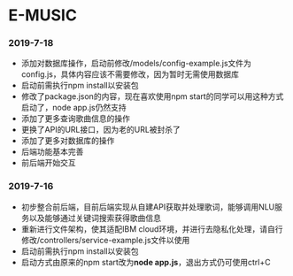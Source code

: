 

# E-MUSIC

### 2019-7-18

- 添加对数据库操作，启动前修改/models/config-example.js文件为config.js，具体内容应该不需要修改，因为暂时无需使用数据库
- 启动前需执行npm install以安装包
- 修改了package.json的内容，现在喜欢使用npm start的同学可以用这种方式启动了，node app.js仍然支持
- 添加了更多查询歌曲信息的操作
- 更换了API的URL接口，因为老的URL被封杀了
- 添加了更多对数据库的操作
- 后端功能基本完善
- 前后端开始交互

### 2019-7-16

+ 初步整合前后端，目前后端实现从自建API获取并处理歌词，能够调用NLU服务以及能够通过关键词搜索获得歌曲信息
+ 重新进行文件架构，使其适配IBM cloud环境，并进行去隐私化处理，请自行修改/controllers/service-example.js文件以使用
+ 启动前需执行npm install以安装包
+ 启动方式由原来的npm start改为**node app.js**，退出方式仍可使用ctrl+C